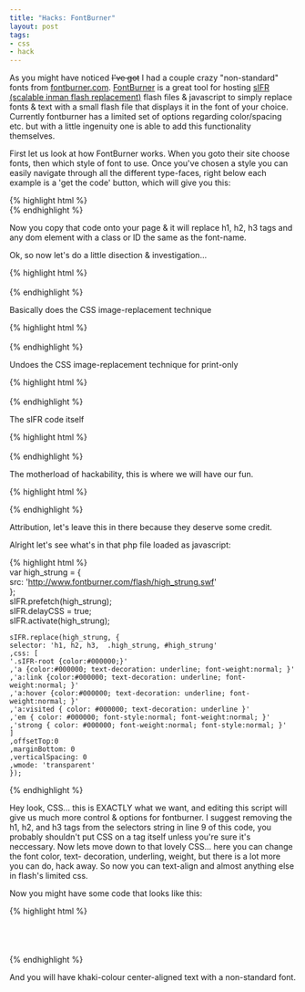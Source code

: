 ```yaml
--- 
title: "Hacks: FontBurner" 
layout: post 
tags:
- css
- hack
--- 
```


As you might have noticed <s>I've got</s> I had a couple crazy "non-standard" fonts
from [fontburner.com](http://www.fontburner.com/). [FontBurner](http://www.fontburner.com/) is a great tool for hosting [sIFR
(scalable inman flash replacement)](http://www.mikeindustries.com/blog/sifr/)
flash files & javascript to simply replace fonts & text with a small flash
file that displays it in the font of your choice. Currently fontburner has a
limited set of options regarding color/spacing etc. but with a little
ingenuity one is able to add this functionality themselves.

First let us look at how FontBurner works. When you goto their site choose
fonts, then which style of font to use. Once you've chosen a style you can
easily navigate through all the different type-faces, right below each example
is a 'get the code' button, which will give you this:

{% highlight html %}    
    <link rel="stylesheet" href="http://www.fontburner.com/css/fontburner.css" type="text/css" media="screen" /> 
    <link rel="stylesheet" href="http://www.fontburner.com/css/fontburner_print.css" type="text/css" media="print" /> 
    <script src="http://www.fontburner.com/fontburner.js" type="text/javascript"></script> 
    <script type="text/javascript" src="http://www.fontburner.com/js/black/high_strung.php"></script> 
    <!-- sIFR fonts delivered by www.fontburner.com -->
{% endhighlight %}

Now you copy that code onto your page & it will replace h1, h2, h3 tags and
any dom element with a class or ID the same as the font-name.

Ok, so now let's do a little disection & investigation...

{% highlight html %}    
    <link rel="stylesheet" href="http://www.fontburner.com/css/fontburner.css" type="text/css" media="screen">  
{% endhighlight %}

Basically does the CSS image-replacement technique

{% highlight html %}    
    <link rel="stylesheet" href="http://www.fontburner.com/css/fontburner_print.css" type="text/css" media="print">  
{% endhighlight %}

Undoes the CSS image-replacement technique for print-only

{% highlight html %}    
    <script src="http://www.fontburner.com/fontburner.js" type="text/javascript"></script>  
{% endhighlight %}

The sIFR code itself

{% highlight html %}    
    <script type="text/javascript" src="http://www.fontburner.com/js/black/high_strung.php"></script>  
{% endhighlight %}

The motherload of hackability, this is where we will have our fun.

{% highlight html %}    
  <!-- sIFR fonts delivered by www.fontburner.com -->  
{% endhighlight %}

Attribution, let's leave this in there because they deserve some credit.

Alright let's see what's in that php file loaded as javascript:
    
{% highlight html %}    
    var high_strung = {  
    src: 'http://www.fontburner.com/flash/high_strung.swf'  
    };  
    sIFR.prefetch(high_strung);  
    sIFR.delayCSS  = true;  
    sIFR.activate(high_strung);  
      
    sIFR.replace(high_strung, {  
    selector: 'h1, h2, h3,  .high_strung, #high_strung'
    ,css: [
    '.sIFR-root {color:#000000;}'  
    ,'a {color:#000000; text-decoration: underline; font-weight:normal; }'  
    ,'a:link {color:#000000; text-decoration: underline; font-weight:normal; }'  
    ,'a:hover {color:#000000; text-decoration: underline; font-weight:normal; }'  
    ,'a:visited { color: #000000; text-decoration: underline }'  
    ,'em { color: #000000; font-style:normal; font-weight:normal; }'  
    ,'strong { color: #000000; font-weight:normal; font-style:normal; }'  
    ]  
    ,offsetTop:0  
    ,marginBottom: 0  
    ,verticalSpacing: 0  
    ,wmode: 'transparent'  
    });
{% endhighlight %}

Hey look, CSS... this is EXACTLY what we want, and editing this script will
give us much more control & options for fontburner. I suggest removing the h1,
h2, and h3 tags from the selectors string in line 9 of this code, you probably
shouldn't put CSS on a tag itself unless you're sure it's neccessary. Now lets
move down to that lovely CSS... here you can change the font color, text-
decoration, underling, weight, but there is a lot more you can do, hack away. So
now you can text-align and almost anything else in flash's limited css.

Now you might have some code that looks like this:

    
{% highlight html %}    
    <link rel="stylesheet" href="http://www.fontburner.com/css/fontburner.css" type="text/css" media="screen" />  
    <link rel="stylesheet" href="http://www.fontburner.com/css/fontburner_print.css" type="text/css" media="print" />  
    <script src="http://www.fontburner.com/fontburner.js" type="text/javascript"></script>  
    <!-- sIFR fonts delivered by www.fontburner.com -->  
    <script type="text/javascript">  
    var high_strung = {  
    src: 'http://www.fontburner.com/flash/high_strung.swf'  
    };  
    sIFR.prefetch(high_strung);  
    sIFR.delayCSS  = true;  
    sIFR.activate(high_strung);  
    sIFR.replace(high_strung, {  
    selector: '.high_strung, #high_strung'  
    ,css: [  
    '.sIFR-root {color:#F0E68C;text-align:center}'  
    ,'a {color:#F0E68C; text-decoration: underline; font-weight:normal; text-align:center}'  
    ,'a:link {color:#F0E68C; text-decoration: underline; font-weight:normal; text-align:center}'  
    ,'a:hover {color:#F0E68C; text-decoration: underline; font-weight:normal; text-align:center}'  
    ,'a:visited { color: #F0E68C; text-decoration: underline;text-align:center }'  
    ,'em { color: #F0E68C; font-style:normal; font-weight:normal; text-align:center}'  
    ,'strong { color: #F0E68C; font-weight:normal; font-style:normal;text-align:center }'  
    ]  
    ,offsetTop:0  
    ,marginBottom: 0  
    ,verticalSpacing: 0  
    ,wmode: 'transparent'  
    });  
    </script>
{% endhighlight %}

And you will have khaki-colour center-aligned text with a non-standard font.

